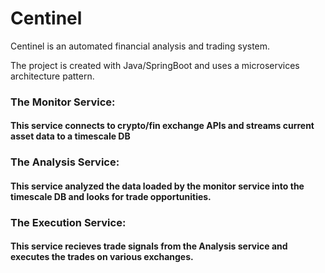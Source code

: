 # Centinel
Centinel is an automated financial analysis and trading system. 

The project is created with Java/SpringBoot and uses a microservices architecture pattern.

### The Monitor Service:
#### This service connects to crypto/fin exchange APIs and streams current asset data to a timescale DB
### The Analysis Service:
#### This service analyzed the data loaded by the monitor service into the timescale DB and looks for trade opportunities.
### The Execution Service:
#### This service recieves trade signals from the Analysis service and executes the trades on various exchanges.